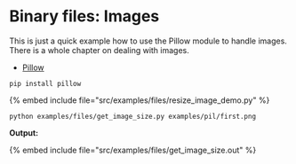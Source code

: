 # Binary files: Images


This is just a quick example how to use the Pillow module to handle images. There is a whole chapter on dealing with images.

* [Pillow](https://pillow.readthedocs.io/en/stable/)

```
pip install pillow
```

{% embed include file="src/examples/files/resize_image_demo.py" %}

```
python examples/files/get_image_size.py examples/pil/first.png
```


**Output:**

{% embed include file="src/examples/files/get_image_size.out" %}


